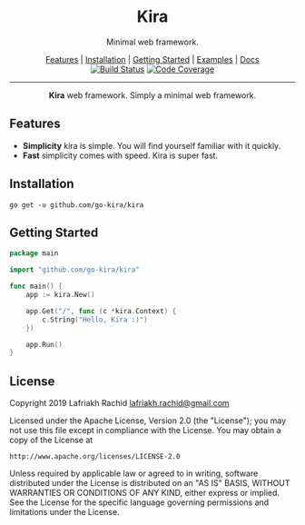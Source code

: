 <p align="center">
  <h1 align="center">Kira</h1>
  <p align="center">Minimal web framework.</p>
</p>

<p align="center">
  <a href="#features">Features</a> |
  <a href="#installation">Installation</a> |
  <a href="#getting-started">Getting Started</a> |
  <a href="#examples">Examples</a> |
  <a href="#docs">Docs</a> <br/>
  <a href="https://travis-ci.com/go-kira/kira"><img src="https://api.travis-ci.com/go-kira/kira.svg?branch=master" alt="Build Status"></a>
  <a href="https://codecov.io/gh/go-kira/kira"><img src="https://codecov.io/gh/go-kira/kira/branch/master/graph/badge.svg" alt="Code Coverage"/></a>
</p>

---

<p align="center">
  <p align="center"><b>Kira</b> web framework. Simply a minimal web framework.</p>
</p>

## Features

- **Simplicity** kira is simple. You will find yourself familiar with it quickly.
- **Fast** simplicity comes with speed. Kira is super fast.

## Installation

    go get -u github.com/go-kira/kira

## Getting Started

```go
package main

import "github.com/go-kira/kira"

func main() {
    app := kira.New()

    app.Get("/", func (c *kira.Context) {
        c.String("Hello, Kira :)")
    })

    app.Run()
}
```

## License

Copyright 2019 Lafriakh Rachid <lafriakh.rachid@gmail.com>

Licensed under the Apache License, Version 2.0 (the "License");
you may not use this file except in compliance with the License.
You may obtain a copy of the License at

    http://www.apache.org/licenses/LICENSE-2.0

Unless required by applicable law or agreed to in writing, software
distributed under the License is distributed on an "AS IS" BASIS,
WITHOUT WARRANTIES OR CONDITIONS OF ANY KIND, either express or implied.
See the License for the specific language governing permissions and
limitations under the License.
